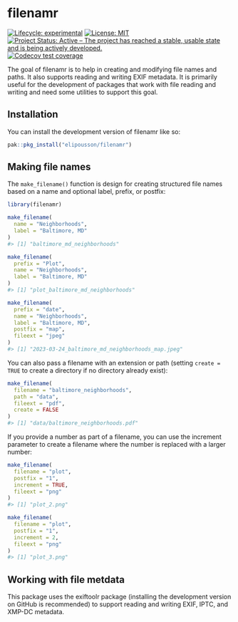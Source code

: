 
<!-- README.md is generated from README.Rmd. Please edit that file -->

# filenamr

<!-- badges: start -->

[![Lifecycle:
experimental](https://img.shields.io/badge/lifecycle-experimental-orange.svg)](https://lifecycle.r-lib.org/articles/stages.html#experimental)
[![License:
MIT](https://img.shields.io/badge/License-MIT-blue.svg)](https://opensource.org/licenses/MIT)
[![Project Status: Active – The project has reached a stable, usable
state and is being actively
developed.](https://www.repostatus.org/badges/latest/active.svg)](https://www.repostatus.org/#active)
[![Codecov test
coverage](https://codecov.io/gh/elipousson/filenamr/branch/main/graph/badge.svg)](https://app.codecov.io/gh/elipousson/filenamr?branch=main)
<!-- badges: end -->

The goal of filenamr is to help in creating and modifying file names and
paths. It also supports reading and writing EXIF metadata. It is
primarily useful for the development of packages that work with file
reading and writing and need some utilities to support this goal.

## Installation

You can install the development version of filenamr like so:

``` r
pak::pkg_install("elipousson/filenamr")
```

## Making file names

The `make_filename()` function is design for creating structured file
names based on a name and optional label, prefix, or postfix:

``` r
library(filenamr)

make_filename(
  name = "Neighborhoods",
  label = "Baltimore, MD"
)
#> [1] "baltimore_md_neighborhoods"

make_filename(
  prefix = "Plot",
  name = "Neighborhoods",
  label = "Baltimore, MD"
)
#> [1] "plot_baltimore_md_neighborhoods"

make_filename(
  prefix = "date",
  name = "Neighborhoods",
  label = "Baltimore, MD",
  postfix = "map",
  fileext = "jpeg"
)
#> [1] "2023-03-24_baltimore_md_neighborhoods_map.jpeg"
```

You can also pass a filename with an extension or path (setting
`create = TRUE` to create a directory if no directory already exist):

``` r
make_filename(
  filename = "baltimore_neighborhoods",
  path = "data",
  fileext = "pdf",
  create = FALSE
)
#> [1] "data/baltimore_neighborhoods.pdf"
```

If you provide a number as part of a filename, you can use the increment
parameter to create a filename where the number is replaced with a
larger number:

``` r
make_filename(
  filename = "plot",
  postfix = "1",
  increment = TRUE,
  fileext = "png"
)
#> [1] "plot_2.png"

make_filename(
  filename = "plot",
  postfix = "1",
  increment = 2,
  fileext = "png"
)
#> [1] "plot_3.png"
```

## Working with file metdata

This package uses the exiftoolr package (installing the development
version on GitHub is recommended) to support reading and writing EXIF,
IPTC, and XMP-DC metadata.
